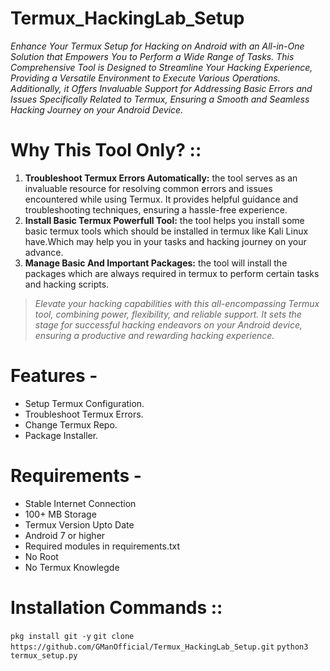 # Termux_HackingLab_Setup
_Enhance Your Termux Setup for Hacking on Android with an All-in-One Solution that Empowers You to Perform a Wide Range of Tasks. This Comprehensive Tool is Designed to Streamline Your Hacking Experience, Providing a Versatile Environment to Execute Various Operations. Additionally, it Offers Invaluable Support for Addressing Basic Errors and Issues Specifically Related to Termux, Ensuring a Smooth and Seamless Hacking Journey on your Android Device._

# Why This Tool Only? ::
1. **Troubleshoot Termux Errors Automatically:** the tool serves as an invaluable resource for resolving common errors and issues encountered while using Termux. It provides helpful guidance and troubleshooting techniques, ensuring a hassle-free experience.
2. **Install Basic Termux Powerfull Tool:** the tool helps you install some basic termux tools which should be installed in termux like Kali Linux have.Which may help you in your tasks and hacking journey on your advance.
3. **Manage Basic And Important Packages:** the tool will install the packages which are always required in termux to perform certain tasks and hacking scripts.

> _Elevate your hacking capabilities with this all-encompassing Termux tool, combining power, flexibility, and reliable support. It sets the stage for successful hacking endeavors on your Android device, ensuring a productive and rewarding hacking experience._

# Features - 
- Setup Termux Configuration.
- Troubleshoot Termux Errors.
- Change Termux Repo.
- Package Installer.

# Requirements - 
- Stable Internet Connection
- 100+ MB Storage
- Termux Version Upto Date
- Android 7 or higher
- Required modules in requirements.txt
- No Root
- No Termux Knowlegde

# Installation Commands ::
```pkg install git -y```
```git clone https://github.com/GManOfficial/Termux_HackingLab_Setup.git```
```python3 termux_setup.py```

